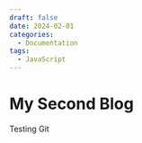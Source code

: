 ```yaml
---
draft: false 
date: 2024-02-01
categories:
  - Documentation
tags:
  - JavaScript
---
```


# My Second Blog
Testing Git